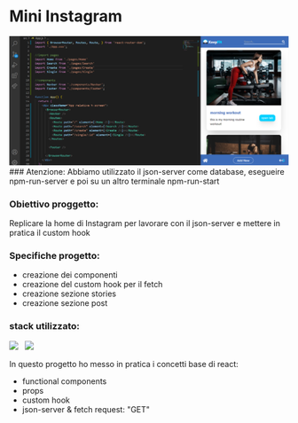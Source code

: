 # Mini Instagram
<img src="https://github.com/SebastianHornoi/react-KeepFit-app/blob/master/public/img/keepFit.png"/>
### Atenzione: 
Abbiamo utilizzato il json-server come database, esegueire npm-run-server e poi su un altro terminale npm-run-start

### Obiettivo proggetto: 
Replicare la home di Instagram per lavorare con il json-server e mettere in pratica il custom hook

### Specifiche progetto: 
- creazione dei componenti
- creazione del custom hook per il fetch
- creazione sezione stories
- creazione sezione post

### stack utilizzato:
<p>
 <img src="https://www.vectorlogo.zone/logos/reactjs/reactjs-ar21.svg" height="50" /> &nbsp
 <img src="https://www.vectorlogo.zone/logos/visualstudio_code/visualstudio_code-icon.svg" height="50" />
</p>

In questo progetto ho messo in pratica i concetti base di react:
 * functional components
 * props
 * custom hook
 * json-server & fetch request: "GET"
                     

